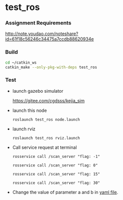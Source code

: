 # test_ros
### Assignment Requirements

http://note.youdao.com/noteshare?id=61f18c56246c34475a7ccdb88620934e
### Build
   ```bash
   cd ~/catkin_ws
   catkin_make --only-pkg-with-deps test_ros
   ```
### Test
- launch gazebo simulator

  https://gitee.com/cgdsss/kejia_sim
- launch this node

  ```roslaunch test_ros node.launch```
- launch rviz

  ```roslaunch test_ros rviz.launch```
- Call service request at terminal

  ```rosservice call /scan_server "flag: -1"```
  
  ```rosservice call /scan_server "flag: 0"```
  
  ```rosservice call /scan_server "flag: 15"```
  
  ```rosservice call /scan_server "flag: 30"```
  
- Change the value of parameter a and b in [yaml file](https://github.com/cgdsss/test_ros/blob/master/cfg/params.yaml).

